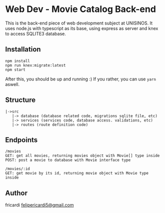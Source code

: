 # Web Dev - Movie Catalog Back-end
 
This is the back-end piece of web development subject at UNISINOS. It uses node.js with typescript as its base, using express as server and knex to access SQLITE3 database.

## Installation
```
npm install
npm run knex:migrate:latest
npm start
```
After this, you should be up and running :) If you rather, you can use ``yarn`` aswell.

## Structure

```
|->src
   |-> database (database related code, migrations sqlite file, etc)
   |-> services (services code, database access. validations, etc)
   |-> routes (route definition code) 
```
 
## Endpoints
```
/movies 
GET: get all movies, returning movies object with Movie[] type inside
POST: post a movie to database with Movie interface type

/movies/:id
GET: get movie by its id, returning movie object with Movie type inside
```

## Author
fricardi <felipericardi5@gmail.com>